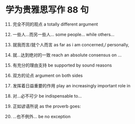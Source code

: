 # 学为贵雅思写作 88 句

11. 完全不同的观点
    a totally different argument

12. 一些人...而另一些人...
    some people... while others...

13. 就我而言/就个人而言
    as far as i am concerned,/ personally,

14. 就...达到绝对的一致
    reach an absolute consensus on ...

15. 有充分的理由支持
    be supported by sound reasons

16. 双方的论点
    argument on both sides

17. 发挥着日益重要的作用
    play an increasingly important role in

18. 对...必不可少
    be indispensable to...

19. 正如谚语所说
    as the proverb goes:

20. ...也不例外...
    be no exception

